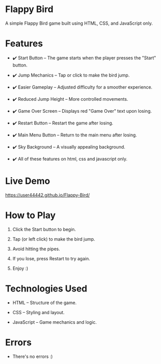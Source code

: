 #  Flappy Bird

A simple Flappy Bird game built using HTML, CSS, and JavaScript only.

 # Features

- ✔️ Start Button – The game starts when the player presses the "Start" button.

- ✔️ Jump Mechanics – Tap or click to make the bird jump.

- ✔️ Easier Gameplay – Adjusted difficulty for a smoother experience.

- ✔️ Reduced Jump Height – More controlled movements.

- ✔️ Game Over Screen – Displays red "Game Over" text upon losing.

- ✔️ Restart Button – Restart the game after losing.

- ✔️ Main Menu Button – Return to the main menu after losing. 

- ✔️ Sky Background – A visually appealing background.

- ✔️ All of these features on html, css and javascript only.

# Live Demo

https://user44442.github.io/Flappy-Bird/

 # How to Play

1. Click the Start button to begin.


2. Tap (or left click) to make the bird jump.


3. Avoid hitting the pipes.


4. If you lose, press Restart to try again.

  
5. Enjoy :) 
   
 

# Technologies Used

- HTML – Structure of the game.

- CSS – Styling and layout.

- JavaScript – Game mechanics and logic.

# Errors

- There's no errors :)
 

